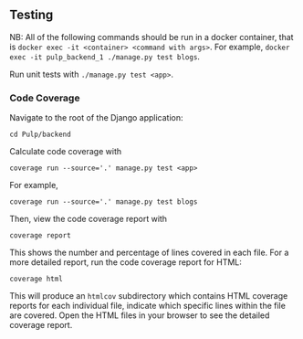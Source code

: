 ## Testing

NB: All of the following commands should be run in a docker container, that is `docker exec -it <container> <command with args>`. For example, `docker exec -it pulp_backend_1 ./manage.py test blogs`.

Run unit tests with `./manage.py test <app>`.

### Code Coverage

Navigate to the root of the Django application:

`cd Pulp/backend`

Calculate code coverage with

`coverage run --source='.' manage.py test <app>`

For example,

`coverage run --source='.' manage.py test blogs`

Then, view the code coverage report with

`coverage report`

This shows the number and percentage of lines covered in each file. For a more detailed report, run the code coverage report for HTML:

`coverage html`

This will produce an `htmlcov` subdirectory which contains HTML coverage reports for each individual file, indicate which specific lines within the file are covered. Open the HTML files in your browser to see the detailed coverage report.
